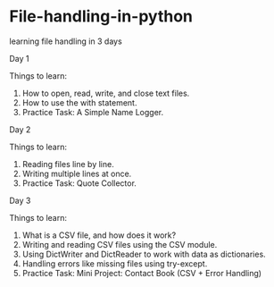# File-handling-in-python
learning file handling in 3 days 

Day 1 

Things to learn: 
1. How to open, read, write, and close text files. 
2. How to use the with statement.
3. Practice Task: A Simple Name Logger.
   
Day 2

Things to learn: 
1. Reading files line by line.
2. Writing multiple lines at once.
3. Practice Task: Quote Collector.

Day 3

Things to learn: 
1. What is a CSV file, and how does it work?
2. Writing and reading CSV files using the CSV module.
3. Using DictWriter and DictReader to work with data as dictionaries.
4. Handling errors like missing files using try-except.
5. Practice Task:  Mini Project: Contact Book (CSV + Error Handling)

